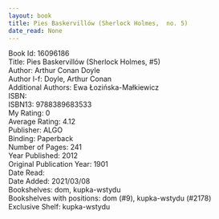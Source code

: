 ```yaml
---
layout: book
title: Pies Baskervillów (Sherlock Holmes,  no. 5)
date_read: None
---
```


Book Id: 16096186<br />
Title: Pies Baskervillów (Sherlock Holmes, #5)<br />
Author: Arthur Conan Doyle<br />
Author l-f: Doyle, Arthur Conan<br />
Additional Authors: Ewa Łozińska-Małkiewicz<br />
ISBN: <br />
ISBN13: 9788389683533<br />
My Rating: 0<br />
Average Rating: 4.12<br />
Publisher: ALGO<br />
Binding: Paperback<br />
Number of Pages: 241<br />
Year Published: 2012<br />
Original Publication Year: 1901<br />
Date Read: <br />
Date Added: 2021/03/08<br />
Bookshelves: dom, kupka-wstydu<br />
Bookshelves with positions: dom (#9), kupka-wstydu (#2178)<br />
Exclusive Shelf: kupka-wstydu<br />

